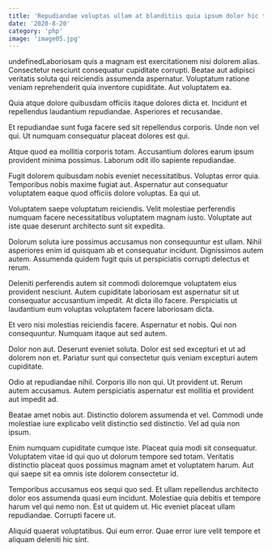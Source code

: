 ```yaml
---
title: 'Repudiandae voluptas ullam at blanditiis quia ipsum dolor hic tenetur.'
date: '2020-8-20'
category: 'php'
image: 'image05.jpg'
---
```


undefinedLaboriosam quis a magnam est exercitationem nisi dolorem alias. Consectetur nesciunt consequatur cupiditate corrupti. Beatae aut adipisci veritatis soluta qui reiciendis assumenda aspernatur. Voluptatum ratione veniam reprehenderit quia inventore cupiditate. Aut voluptatem ea.
 Quia atque dolore quibusdam officiis itaque dolores dicta et. Incidunt et repellendus laudantium repudiandae. Asperiores et recusandae.
 Et repudiandae sunt fuga facere sed sit repellendus corporis. Unde non vel qui. Ut numquam consequatur placeat dolores est qui.

Atque quod ea mollitia corporis totam. Accusantium dolores earum ipsum provident minima possimus. Laborum odit illo sapiente repudiandae.
 Fugit dolorem quibusdam nobis eveniet necessitatibus. Voluptas error quia. Temporibus nobis maxime fugiat aut. Aspernatur aut consequatur voluptatem eaque quod officiis dolore voluptas. Ea qui ut.
 Voluptatem saepe voluptatum reiciendis. Velit molestiae perferendis numquam facere necessitatibus voluptatem magnam iusto. Voluptate aut iste quae deserunt architecto sunt sit expedita.

Dolorum soluta iure possimus accusamus non consequuntur est ullam. Nihil asperiores enim id quisquam ab et consequatur incidunt. Dignissimos autem autem. Assumenda quidem fugit quis ut perspiciatis corrupti delectus et rerum.
 Deleniti perferendis autem sit commodi doloremque voluptatem eius provident nesciunt. Autem cupiditate laboriosam est aspernatur sit ut consequatur accusantium impedit. At dicta illo facere. Perspiciatis ut laudantium eum voluptas voluptatem facere laboriosam dicta.
 Et vero nisi molestias reiciendis facere. Aspernatur et nobis. Qui non consequuntur. Numquam itaque aut sed autem.

Dolor non aut. Deserunt eveniet soluta. Dolor est sed excepturi et ut ad dolorem non et. Pariatur sunt qui consectetur quis veniam excepturi autem cupiditate.
 Odio at repudiandae nihil. Corporis illo non qui. Ut provident ut. Rerum autem accusamus. Autem perspiciatis aspernatur est mollitia et provident aut impedit ad.
 Beatae amet nobis aut. Distinctio dolorem assumenda et vel. Commodi unde molestiae iure explicabo velit distinctio sed distinctio. Vel ad quia non ipsum.

Enim numquam cupiditate cumque iste. Placeat quia modi sit consequatur. Voluptatem vitae id qui quo ut dolorum tempore sed totam. Veritatis distinctio placeat quos possimus magnam amet et voluptatem harum. Aut qui saepe sit ea omnis iste dolorem consectetur id.
 Temporibus accusamus eos sequi quo sed. Et ullam repellendus architecto dolor eos assumenda quasi eum incidunt. Molestiae quia debitis et tempore harum vel qui nemo non. Est ut quidem ut. Hic eveniet placeat ullam repudiandae. Corrupti facere ut.
 Aliquid quaerat voluptatibus. Qui eum error. Quae error iure velit tempore et aliquam deleniti hic sint.


